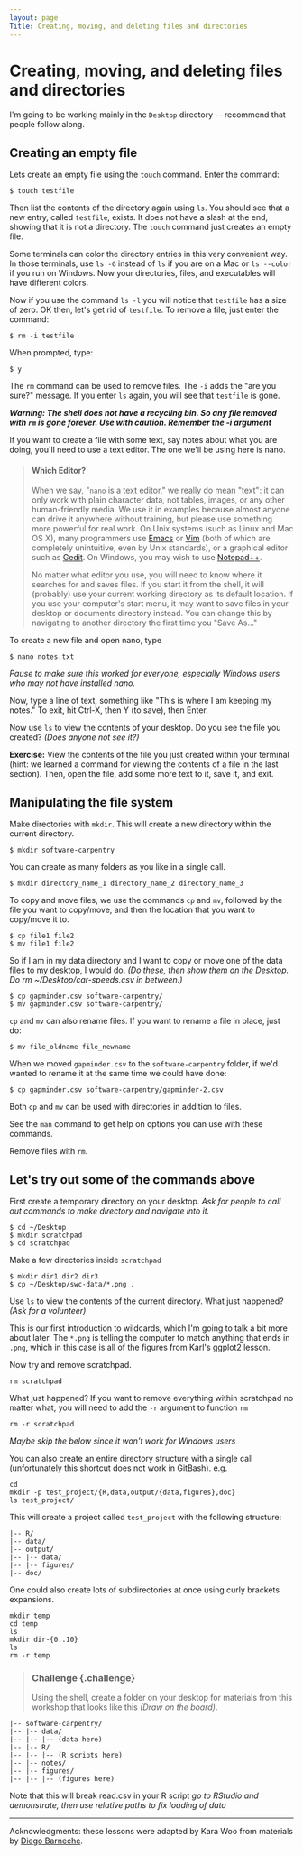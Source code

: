 ```yaml
---
layout: page
Title: Creating, moving, and deleting files and directories
---
```


# Creating, moving, and deleting files and directories

I'm going to be working mainly in the `Desktop` directory -- recommend that people follow along.

## Creating an empty file

Lets create an empty file using the `touch` command. Enter the command:

~~~ {.bash}
$ touch testfile
~~~

Then list the contents of the directory again using `ls`. You should see that a new entry, called `testfile`, exists. It does not have a slash at the end, showing that it is not a directory. The `touch` command just creates an empty file.

Some terminals can color the directory entries in this very convenient way. In those terminals, use `ls -G` instead of `ls` if you are on a Mac or `ls --color` if you run on Windows. Now your directories, files, and executables will have different colors.

Now if you use the command `ls -l` you will notice that `testfile` has a size of zero. OK then, let's get rid of `testfile`. To remove a file, just enter the command:

~~~ {.bash}
$ rm -i testfile
~~~

When prompted, type:

~~~ {.bash}
$ y
~~~


The `rm` command can be used to remove files. The `-i` adds the "are you sure?" message. If you enter `ls` again, you will see that `testfile` is gone.

***Warning: The shell does not have a recycling bin. So any file removed with `rm` is gone forever. Use with caution. Remember the -i argument***

If you want to create a file with some text, say notes about what you are doing, you'll need to use a text editor. The one we'll be using here is nano.

> #### Which Editor?
>
> When we say, "`nano` is a text editor," we really do mean "text": it can
> only work with plain character data, not tables, images, or any other
> human-friendly media. We use it in examples because almost anyone can
> drive it anywhere without training, but please use something more
> powerful for real work. On Unix systems (such as Linux and Mac OS X),
> many programmers use [Emacs](http://www.gnu.org/software/emacs/) or
> [Vim](http://www.vim.org/) (both of which are completely unintuitive,
> even by Unix standards), or a graphical editor such as
> [Gedit](http://projects.gnome.org/gedit/). On Windows, you may wish to
> use [Notepad++](http://notepad-plus-plus.org/).
>
> No matter what editor you use, you will need to know where it searches
> for and saves files. If you start it from the shell, it will (probably)
> use your current working directory as its default location. If you use
> your computer's start menu, it may want to save files in your desktop or
> documents directory instead. You can change this by navigating to
> another directory the first time you "Save As..."

To create a new file and open nano, type

~~~ {.bash}
$ nano notes.txt
~~~


*Pause to make sure this worked for everyone, especially Windows users who may not have installed nano.*

Now, type a line of text, something like "This is where I am keeping my notes." To exit, hit Ctrl-X, then Y (to save), then Enter.

Now use `ls` to view the contents of your desktop. Do you see the file you created? *(Does anyone not see it?)*

**Exercise:** View the contents of the file you just created within your terminal (hint: we learned a command for viewing the contents of a file in the last section). Then, open the file, add some more text to it, save it, and exit.

## Manipulating the file system

Make directories with `mkdir`. This will create a new directory within the current directory.

~~~ {.bash}
$ mkdir software-carpentry
~~~


You can create as many folders as you like in a single call.

~~~ {.bash}
$ mkdir directory_name_1 directory_name_2 directory_name_3
~~~


To copy and move files, we use the commands `cp` and `mv`, followed by the file you want to copy/move, and then the location that you want to copy/move it to.

~~~ {.bash}
$ cp file1 file2
$ mv file1 file2
~~~


So if I am in my data directory and I want to copy or move one of the data files to my desktop, I would do. *(Do these, then show them on the Desktop. Do rm ~/Desktop/car-speeds.csv in between.)*

~~~ {.bash}
$ cp gapminder.csv software-carpentry/
$ mv gapminder.csv software-carpentry/
~~~


`cp` and `mv` can also rename files. If you want to rename a file in place, just do:

~~~ {.bash}
$ mv file_oldname file_newname
~~~


When we moved `gapminder.csv` to the `software-carpentry` folder, if we'd wanted to rename it at the same time we could have done:

~~~ {.bash}
$ cp gapminder.csv software-carpentry/gapminder-2.csv
~~~


Both `cp` and `mv` can be used with directories in addition to files.

See the `man` command to get help on options you can use with these commands.

Remove files with `rm`.

## Let's try out some of the commands above

First create a temporary directory on your desktop. *Ask for people to call out commands to make directory and navigate into it.*

~~~ {.bash}
$ cd ~/Desktop
$ mkdir scratchpad
$ cd scratchpad
~~~


Make a few directories inside `scratchpad`

~~~ {.bash}
$ mkdir dir1 dir2 dir3
$ cp ~/Desktop/swc-data/*.png .
~~~


Use `ls` to view the contents of the current directory. What just happened? *(Ask for a volunteer)*

This is our first introduction to wildcards, which I'm going to talk a bit more about later. The `*.png` is telling the computer to match anything that ends in `.png`, which in this case is all of the figures from Karl's ggplot2 lesson.

Now try and remove scratchpad.

~~~ {.bash}
rm scratchpad
~~~


What just happened? If you want to remove everything within scratchpad no matter what, you will need to add the `-r` argument to function `rm`

~~~ {.bash}
rm -r scratchpad
~~~


*Maybe skip the below since it won't work for Windows users*

You can also create an entire directory structure with a single call (unfortunately this shortcut does not work in GitBash). e.g.

~~~ {.bash}
cd
mkdir -p test_project/{R,data,output/{data,figures},doc}
ls test_project/
~~~


This will create a project called `test_project` with the following structure:

~~~ {.output}
|-- R/
|-- data/
|-- output/
|-- |-- data/
|-- |-- figures/
|-- doc/
~~~


One could also create lots of subdirectories at once using curly brackets expansions.

~~~ {.bash}
mkdir temp
cd temp
ls
mkdir dir-{0..10}
ls
rm -r temp
~~~


> ### Challenge {.challenge}
>
> Using the shell, create a folder on your desktop for materials from this
> workshop that looks like this *(Draw on the board)*.

~~~ {.output}
|-- software-carpentry/
|-- |-- data/
|-- |-- |-- (data here)
|-- |-- R/
|-- |-- |-- (R scripts here)
|-- |-- notes/
|-- |-- figures/
|-- |-- |-- (figures here)
~~~


Note that this will break read.csv in your R script *go to RStudio and demonstrate, then use relative paths to fix loading of data*

***
Acknowledgments: these lessons were adapted by Kara Woo from materials by [Diego Barneche](http://nicercode.github.io/2014-02-13-UNSW/lessons/60-shell/).
